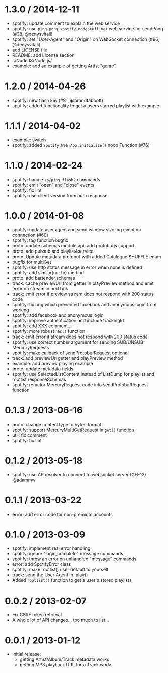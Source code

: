 
1.3.0 / 2014-12-11
==================

  * spotify: update comment to explain the web service
  * spotify: use `ping-pong.spotify.nodestuff.net` web service for sendPong (#98, @denysvitali)
  * spotify: set "User-Agent" and "Origin" on WebSocket connection (#96, @denysvitali)
  * add LICENSE file
  * README: add License section
  * s/NodeJS/Node.js/
  * example: add an example of getting Artist "genre"

1.2.0 / 2014-04-26
==================

  * spotify: new flash key (#81, @brandtabbott)
  * spotify: added functionality to get a users starred playlist with example

1.1.1 / 2014-04-02
==================

  * example: switch
  * spotify: added `Spotify.Web.App.initialize()` noop Function (#76)

1.1.0 / 2014-02-24
==================

  * spotify: handle `sp/ping_flash2` commands
  * spotify: emit "open" and "close" events
  * spotify: fix lint
  * spotify: use client version from auth response

1.0.0 / 2014-01-08
==================

  * spotify: update user agent and send window size log event on connection (#60)
  * spotify: tag function bugfix
  * proto: update schemas module api, add protobufjs support
  * proto: add pubsub and playlist4service
  * proto: Update metadata protobuf with added Catalogue SHUFFLE enum
  * bugfix for multiGet
  * spotify: use http status message in error when none is defined
  * spotify: add similar(uri, fn) method
  * proto: add bartender schemas
  * track: cache previewUrl from getter in playPreview method and emit error on stream in nextTick
  * track: emit error if preview stream does not respond with 200 status code
  * spotify: fix bug which prevented facebook and anonymous login from working
  * spotify: add facebook and anonymous login
  * spotify: improve authentication and include trackingId
  * spotify: add XXX comment...
  * spotify: more robust `has()` function
  * track: emit error if stream does not respond with 200 status code
  * spotify: use correct number argument for sending SUB/UNSUB MercuryRequests
  * spotify: make callback of sendProtobufRequest optional
  * track: add previewUrl getter and playPreview method
  * example: add preview playing example
  * proto: update metadata fields
  * spotify: use SelectedListContent instead of ListDump for playlist and rootlist responseSchemas
  * spotify: refactor MercuryRequest code into sendProtobufRequest function

0.1.3 / 2013-06-16
==================

  * proto: change contentType to bytes format
  * spotify: support MercuryMultiGetRequest in `get()` function
  * util: fix comment
  * spotify: fix lint

0.1.2 / 2013-05-18
==================

  * spotify: use AP resolver to connect to websocket server (GH-13) @adammw

0.1.1 / 2013-03-22
==================

  * error: add error code for non-premium accounts

0.1.0 / 2013-03-09
==================

  * spotify: implement real error handling
  * spotify: ignore "login_complete" message commands
  * spotify: throw an error on unhandled "message" commands
  * error: add SpotifyError class
  * spotify: make rootlist() user default to yourself
  * track: send the User-Agent in .play()
  * Added `rootlist()` function to get a user's stored playlists

0.0.2 / 2013-02-07
==================

  * Fix CSRF token retrieval
  * A whole lot of API changes... too much to list...

0.0.1 / 2013-01-12
==================

  * Initial release:
    * getting Artist/Album/Track metadata works
    * getting MP3 playback URL for a Track works
